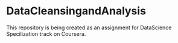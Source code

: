 DataCleansingandAnalysis
========================

This repository is being created as an assignment for DataScience Specilization track on Coursera.
